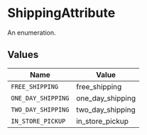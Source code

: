 # ShippingAttribute

An enumeration.


## Values

| Name               | Value              |
| ------------------ | ------------------ |
| `FREE_SHIPPING`    | free_shipping      |
| `ONE_DAY_SHIPPING` | one_day_shipping   |
| `TWO_DAY_SHIPPING` | two_day_shipping   |
| `IN_STORE_PICKUP`  | in_store_pickup    |
